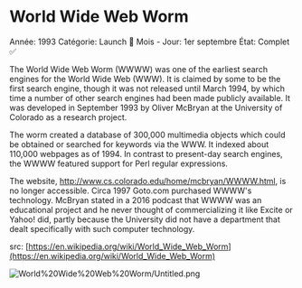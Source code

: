 # World Wide Web Worm

Année: 1993
Catégorie: Launch 🚀
Mois - Jour: 1er septembre
État: Complet ✅

The World Wide Web Worm (WWWW) was one of the earliest search engines for the World Wide Web (WWW). It is claimed by some to be the first search engine, though it was not released until March 1994, by which time a number of other search engines had been made publicly available. It was developed in September 1993 by Oliver McBryan at the University of Colorado as a research project.

The worm created a database of 300,000 multimedia objects which could be obtained or searched for keywords via the WWW. It indexed about 110,000 webpages as of 1994. In contrast to present-day search engines, the WWWW featured support for Perl regular expressions.

The website, http://www.cs.colorado.edu/home/mcbryan/WWWW.html, is no longer accessible. Circa 1997 Goto.com purchased WWWW's technology. McBryan stated in a 2016 podcast that WWWW was an educational project and he never thought of commercializing it like Excite or Yahoo! did, partly because the University did not have a department that dealt specifically with such computer technology.

src: [https://en.wikipedia.org/wiki/World_Wide_Web_Worm](https://en.wikipedia.org/wiki/World_Wide_Web_Worm)

![World%20Wide%20Web%20Worm/Untitled.png](World%20Wide%20Web%20Worm/Untitled.png)